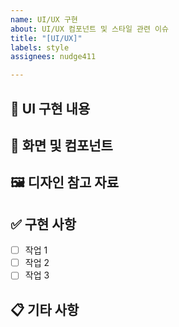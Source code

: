 ```yaml
---
name: UI/UX 구현
about: UI/UX 컴포넌트 및 스타일 관련 이슈
title: "[UI/UX]"
labels: style
assignees: nudge411

---
```


## 🎨 UI 구현 내용
<!-- 구현할 UI 요소에 대해 설명해주세요 -->

## 📱 화면 및 컴포넌트
<!-- 어떤 화면, 어떤 컴포넌트에 적용되는지 작성해주세요 -->

## 🖼️ 디자인 참고 자료
<!-- 디자인 시안, 와이어프레임, 예시 이미지 등을 첨부해주세요 -->

## ✅ 구현 사항
<!-- 구현해야 할 세부 작업 목록을 작성해주세요 -->
- [ ] 작업 1
- [ ] 작업 2
- [ ] 작업 3

## 📋 기타 사항
<!-- 디자인 관련 특이사항이나 제약 조건 등을 작성해주세요 -->
